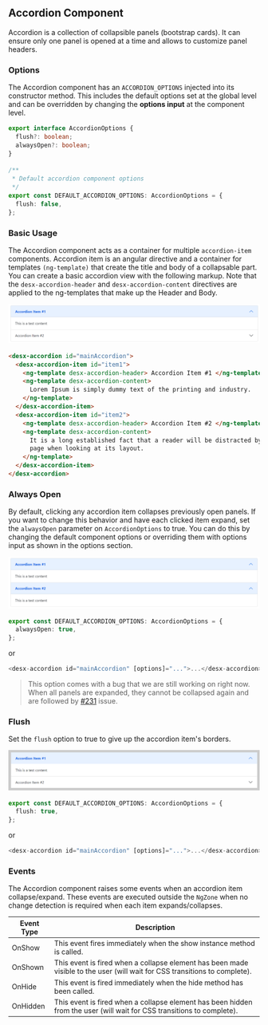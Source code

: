 ## Accordion Component

Accordion is a collection of collapsible panels (bootstrap cards).
It can ensure only one panel is opened at a time and allows to customize panel headers.

### Options

The Accordion component has an `ACCORDION_OPTIONS` injected into its constructor method. This includes the default options set at the global level and can be overridden by changing the **options input** at the component level.

```typescript
export interface AccordionOptions {
  flush?: boolean;
  alwaysOpen?: boolean;
}

/**
 * Default accordion component options
 */
export const DEFAULT_ACCORDION_OPTIONS: AccordionOptions = {
  flush: false,
};
```

### Basic Usage

The Accordion component acts as a container for multiple `accordion-item` components. Accordion item is an angular directive and a container for templates `(ng-template)` that create the title and body of a collapsable part. You can create a basic accordion view with the following markup. Note that the `desx-accordion-header` and `desx-accordion-content` directives are applied to the ng-templates that make up the Header and Body.

![Accordion component](/src/assets/docs/basic-accordion.PNG)

```html
<desx-accordion id="mainAccordion">
  <desx-accordion-item id="item1">
    <ng-template desx-accordion-header> Accordion Item #1 </ng-template>
    <ng-template desx-accordion-content>
      Lorem Ipsum is simply dummy text of the printing and industry.
    </ng-template>
  </desx-accordion-item>
  <desx-accordion-item id="item2">
    <ng-template desx-accordion-header> Accordion Item #2 </ng-template>
    <ng-template desx-accordion-content>
      It is a long established fact that a reader will be distracted by the readable content of a
      page when looking at its layout.
    </ng-template>
  </desx-accordion-item>
</desx-accordion>
```

### Always Open

By default, clicking any accordion item collapses previously open panels. If you want to change this behavior and have each clicked item expand, set the `alwaysOpen` parameter on `AccordionOptions` to true. You can do this by changing the default component options or overriding them with options input as shown in the options section.

![Accordion component](/src/assets/docs/always-open-accordion.PNG)

```typescript
export const DEFAULT_ACCORDION_OPTIONS: AccordionOptions = {
  alwaysOpen: true,
};
```

or

```typescript
<desx-accordion id="mainAccordion" [options]="...">...</desx-accordion>
```

> This option comes with a bug that we are still working on right now. When all panels are expanded, they cannot be collapsed again and are followed by [#231](https://github.com) issue.

### Flush

Set the `flush` option to true to give up the accordion item's borders.

![Accordion component](/src/assets/docs/flushed-accordion.PNG)

```typescript
export const DEFAULT_ACCORDION_OPTIONS: AccordionOptions = {
  flush: true,
};
```

or

```typescript
<desx-accordion id="mainAccordion" [options]="...">...</desx-accordion>
```

### Events

The Accordion component raises some events when an accordion item collapse/expand. These events are executed outside the `NgZone` when no change detection is required when each item expands/collapses.

| Event Type   | Description                                                           |
| ------------ | ----------------------------------------------------------------------|
| OnShow       | This event fires immediately when the show instance method is called. |
| OnShown      | This event is fired when a collapse element has been made visible to the user (will wait for CSS transitions to complete). |
| OnHide       | This event is fired immediately when the hide method has been called. |
| OnHidden     | This event is fired when a collapse element has been hidden from the user (will wait for CSS transitions to complete). |
